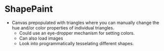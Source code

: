 # ShapePaint

* Canvas prepopulated with triangles where you can manually change the hue and/or color properties of individual triangles.
	* Could use an eye-dropper mechanism for setting colors.
	* Can also load images
	* Look into programmatically tesselating different shapes.